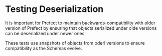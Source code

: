 # Testing Deserialization

It is important for Prefect to maintain backwards-compatibility with older version of Prefect by ensuring that objects serialized under olde versions can be deserialized under newer ones.

These tests use snapshots of objects from oderl versions to ensure compatibility as the Schemas evolve.
